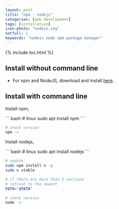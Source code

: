 ```yaml
---
layout: post
title: "npm - nodejs"
categories: [web development]
tags: [installation]
icon-photo: "nodejs.svg"
notfull: 1
keywords: "nodejs node npm package manager"
---
```


{% include toc.html %}


## Install without command line

- For npm and NodeJS, download and install [here](https://nodejs.org/en/).

## Install with command line

Install npm,

<div class="flex-50" markdown='1'>
``` bash
# linux
sudo apt install npm
```

``` bash
# check version
npm -v
```
</div>

Install nodejs,

<div class="flex-50" markdown='1'>
``` bash
# linux
sudo apt install nodejs
```

``` bash
# update
sudo npm install n -g
sudo n stable
```

``` bash
# if there are more than 2 versions
# refresh to the newest
PATH="$PATH"
```

``` bash
# check version
node -v
```
</div>
